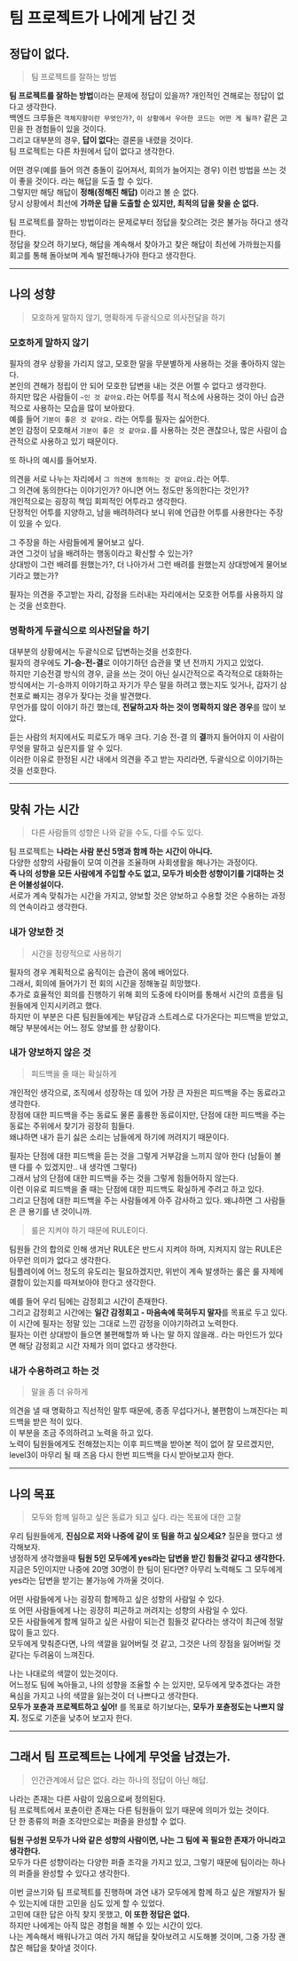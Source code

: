 # 팀 프로젝트가 나에게 남긴 것

## 정답이 없다.
> 팀 프로젝트를 잘하는 방법

**팀 프로젝트를 잘하는 방법**이라는 문제에 정답이 있을까? 개인적인 견해로는 정답이 없다고 생각한다.   
백엔드 크루들은 `객체지향이란 무엇인가?`, `이 상황에서 우아한 코드는 어떤 게 될까?` 같은 고민을 한 경험들이 있을 것이다.  
그리고 대부분의 경우, **답이 없다**는 결론을 내렸을 것이다.  
팀 프로젝트는 다른 차원에서 답이 없다고 생각한다.  

어떤 경우(예를 들어 의견 충돌이 길어져서, 회의가 늘어지는 경우) 이런 방법을 쓰는 것이 좋을 것이다. 라는 해답을 도출 할 수 있다.  
그렇지만 해당 해답이 **정해(정해진 해답)** 이라고 볼 순 없다.  
당시 상황에서 최선에 **가까운 답을 도출할 순 있지만, 최적의 답을 찾을 순 없다.**  

팀 프로젝트를 잘하는 방법이라는 문제로부터 정답을 찾으려는 것은 불가능 하다고 생각한다.  
정답을 찾으려 하기보다, 해답을 계속해서 찾아가고 찾은 해답이 최선에 가까웠는지를 회고를 통해 돌아보며 계속 발전해나가야 한다고 생각한다.  

---

## 나의 성향
> 모호하게 말하지 않기, 명확하게 두괄식으로 의사전달을 하기

### 모호하게 말하지 않기
필자의 경우 상황을 가리지 않고, 모호한 말을 무분별하게 사용하는 것을 좋아하지 않는다.  
본인의 견해가 정립이 안 되어 모호한 답변을 내는 것은 어쩔 수 없다고 생각한다.  
하지만 많은 사람들이 `~인 것 같아요.`라는 어투를 적시 적소에 사용하는 것이 아닌 습관적으로 사용하는 모습을 많이 보아왔다.  
예를 들어 `기분이 좋은 것 같아요.` 라는 어투를 필자는 싫어한다.  
본인 감정이 모호해서 `기분이 좋은 것 같아요.`를 사용하는 것은 괜찮으나, 많은 사람이 습관적으로 사용하고 있기 때문이다.  

또 하나의 예시를 들어보자.  

의견을 서로 나누는 자리에서 `그 의견에 동의하는 것 같아요.`라는 어투.    
그 의견에 동의한다는 이야기인가? 아니면 어느 정도만 동의한다는 것인가?  
개인적으로는 굉장히 책임 회피적인 어투라고 생각한다.  
단정적인 어투를 지양하고, 남을 배려하려다 보니 위에 언급한 어투를 사용한다는 주장이 있을 수 있다.   

그 주장을 하는 사람들에게 물어보고 싶다.  
과연 그것이 남을 배려하는 행동이라고 확신할 수 있는가?  
상대방이 그런 배려를 원했는가?, 더 나아가서 그런 배려를 원했는지 상대방에게 물어보기라고 했는가?  

필자는 의견을 주고받는 자리, 감정을 드러내는 자리에서는 모호한 어투를 사용하지 않는 것을 선호한다.  

### 명확하게 두괄식으로 의사전달을 하기
대부분의 상황에서는 두괄식으로 답변하는것을 선호한다.  
필자의 경우에도 **기-승-전-결**로 이야기하던 습관을 몇 년 전까지 가지고 있었다.  
하지만 기승전결 방식의 경우, 글을 쓰는 것이 아닌 실시간적으로 즉각적으로 대화하는 방식에서는 기-승까지 이야기하고 자기가 무슨 말을 하려고 했는지도 잊거나, 갑자기 삼천포로 빠지는 경우가 잦다는 것을 발견했다.  
무언가를 많이 이야기 하긴 했는데, **전달하고자 하는 것이 명확하지 않은 경우**를 많이 보았다.  

듣는 사람의 처지에서도 피로도가 매우 크다. 기승 전-결 의 **결**까지 들어야지 이 사람이 무엇을 말하고 싶은지를 알 수 있다.  
이러한 이유로 한정된 시간 내에서 의견을 주고 받는 자리라면, 두괄식으로 이야기하는 것을 선호한다.  

---

## 맞춰 가는 시간
> 다른 사람들의 성향은 나와 같을 수도, 다를 수도 있다.

팀 프로젝트는 **나라는 사람 분신 5명과 함께 하는 시간이 아니다.**  
다양한 성향의 사람들이 모여 이견을 조율하며 사회생활을 해나가는 과정이다.  
**즉 나의 성향을 모든 사람에게 주입할 수도 없고, 모두가 비슷한 성향이기를 기대하는 것은 어불성설이다.**  
서로가 계속 맞춰가는 시간을 가지고, 양보할 것은 양보하고 수용할 것은 수용하는 과정의 연속이라고 생각한다.  

### 내가 양보한 것
> 시간을 정량적으로 사용하기

필자의 경우 계획적으로 움직이는 습관이 몸에 배어있다.  
그래서, 회의에 들어가기 전 회의 시간을 정해놓길 희망했다.  
추가로 효율적인 회의를 진행하기 위해 회의 도중에 타이머를 통해서 시간의 흐름을 팀원들에게 인지시키려고 했다.  
하지만 이 부분은 다른 팀원들에게는 부담감과 스트레스로 다가온다는 피드백을 받았고, 해당 부분에서는 어느 정도 양보를 한 상황이다.  


### 내가 양보하지 않은 것
> 피드백을 줄 때는 확실하게

개인적인 생각으로, 조직에서 성장하는 데 있어 가장 큰 자원은 피드백을 주는 동료라고 생각한다.  
장점에 대한 피드백을 주는 동료도 물론 훌륭한 동료이지만, 단점에 대한 피드백을 주는 동료는 주위에서 찾기가 굉장히 힘들다.  
왜냐하면 내가 듣기 싫은 소리는 남들에게 하기에 꺼려지기 때문이다.  

필자는 단점에 대한 피드백을 듣는 것을 그렇게 거부감을 느끼지 않아 한다 (남들이 볼 땐 다를 수 있겠지만.. 내 생각엔 그렇다)  
그래서 남의 단점에 대한 피드백을 주는 것을 그렇게 힘들어하지 않는다.  
이런 이유로 피드백을 줄 때는 단점에 대한 피드백도 확실하게 주려고 하고 있다.  
그리고 단점에 대한 피드백을 주는 사람들에게 아주 감사하고 있다. 왜냐하면 그 사람들은 큰 용기를 낸 것이니까.  

> 룰은 지켜야 하기 때문에 RULE이다.

팀원들 간의 합의로 인해 생겨난 RULE은 반드시 지켜야 하며, 지켜지지 않는 RULE은 아무런 의미가 없다고 생각한다.  
팀플레이에 어느 정도의 유도리는 필요하겠지만, 위반이 계속 발생하는 룰은 룰 자제에 결함이 있는지를 따져보아야 한다고 생각한다.  

예를 들어 우리 팀에는 감정회고 시간이 존재한다.  
그리고 감정회고 시간에는 **일간 감정회고 - 마음속에 묵혀두지 말자**를 목표로 두고 있다.  
이 시간에 필자는 정말 있는 그대로 느낀 감정을 이야기하려고 노력한다.  
필자는 이런 상대방이 들으면 불편해할까 봐 나는 말 하지 않을래.. 라는 마인드가 있다면 해당 감정회고 시간 자체가 의미 없다고 생각한다.  


### 내가 수용하려고 하는 것
> 말을 좀 더 유하게

의견을 낼 때 명확하고 직선적인 말투 때문에, 종종 무섭다거나, 불편함이 느껴진다는 피드백을 받은 적이 있다.  
이 부분을 조금 주의하려고 노력을 하고 있다.  
노력이 팀원들에게도 전해졌는지는 이후 피드백을 받아본 적이 없어 잘 모르겠지만, level3이 마무리 될 때 즈음 다시 한번 피드백을 다시 받아보고자 한다.   

---

## 나의 목표
> 모두와 함께 일하고 싶은 동료가 되고 싶다. 라는 목표에 대한 고찰

우리 팀원들에게, **진심으로 저와 나중에 같이 또 팀을 하고 싶으세요?** 질문을 했다고 생각해보자.  
냉정하게 생각했을때 **팀원 5인 모두에게 yes라는 답변을 받긴 힘들것 같다고 생각한다.**  
지금은 5인이지만 나중에 20명 30명이 한 팀이 된다면? 아무리 노력해도 그 모두에게 yes라는 답변을 받기는 불가능에 가까울 것이다.  

어떤 사람들에게 나는 굉장히 함께하고 싶은 성향의 사람일 수 있다.  
또 어떤 사람들에게 나는 굉장히 피곤하고 꺼려지는 성향의 사람일 수 있다.  
모든 사람들에게 함께 일하고 싶은 사람이 되는건 힘들것 같다라는 생각이 최근에 정말 많이 들고 있다.  
모두에게 맞춰준다면, 나의 색깔을 잃어버릴 것 같고, 그것은 나의 장점을 잃어버릴 것 같다는 두려움이 느껴진다.  

나는 나대로의 색깔이 있는것이다.  
어느정도 팀에 녹아들고, 나의 성향을 조율할 수 는 있지만, 모두에게 맞추겠다는 과한 욕심을 가지고 나의 색깔을 잃는것이 더 나쁘다고 생각한다.    
**모두가 포츈과 프로젝트하고 싶어!** 를 목표로 하기보다는, **모두가 포츈정도는 나쁘지 않지.** 정도로 기준을 낮추어 보고자 한다.  

---

## 그래서 팀 프로젝트는 나에게 무엇을 남겼는가.
> 인간관계에서 답은 없다. 라는 하나의 정답이 아닌 해답.

나라는 존재는 다른 사람이 있음으로써 정의된다.  
팀 프로젝트에서 포츈이란 존재는 다른 팀원들이 있기 때문에 의미가 있는 것이다.  
단 한 종류의 퍼즐 조각만으로는 퍼즐을 완성할 수 없다.  

**팀원 구성원 모두가 나와 같은 성향의 사람이면, 나는 그 팀에 꼭 필요한 존재가 아니라고 생각한다.**  
모두가 다른 성향이라는 다양한 퍼즐 조각을 가지고 있고, 그렇기 때문에 팀이라는 하나의 퍼즐을 완성할 수 있다고 생각한다.  

이번 글쓰기와 팀 프로젝트를 진행하며 과연 내가 모두에게 함께 하고 싶은 개발자가 될 수 있는지에 대한 고민을 심도 있게 할 수 있었다.  
고민에 대한 답은 아직 찾지 못했고, **이 또한 정답은 없다.**  
하지만 나에게는 아직 많은 경험을 해볼 수 있는 시간이 있다.  
나는 계속해서 배워나가고 여러 가지 해답을 찾아보려고 시도해볼 것이며, 그중 가장 괜찮은 해답을 찾아낼 것이다.  
